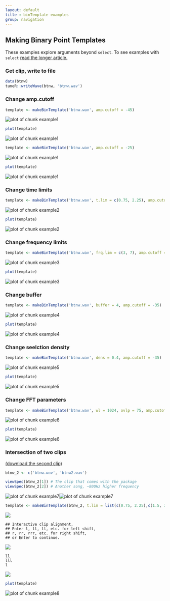 ```yaml
---
layout: default
title : binTemplate examples
group: navigation
---  
```


## Making Binary Point Templates
These examples explore arguments beyond `select`. To see examples with `select` <a href="makingBinTemplates.html" target="_blank">read the longer article.</a>

### Get clip, write to file

```r
data(btnw)
tuneR::writeWave(btnw, 'btnw.wav')
```

### Change amp.cutoff

```r
template <- makeBinTemplate('btnw.wav', amp.cutoff = -45)
```

![plot of chunk example1](figure/example1-1.png)


```r
plot(template)
```

![plot of chunk example1](figure/example1-2.png)

```r
template <- makeBinTemplate('btnw.wav', amp.cutoff = -25)
```

![plot of chunk example1](figure/example1-3.png)


```r
plot(template)
```

![plot of chunk example1](figure/example1-4.png)

### Change time limits

```r
template <- makeBinTemplate('btnw.wav', t.lim = c(0.75, 2.25), amp.cutoff = -35)
```

![plot of chunk example2](figure/example2-1.png)


```r
plot(template)
```

![plot of chunk example2](figure/example2-2.png)

### Change frequency limits

```r
template <- makeBinTemplate('btnw.wav', frq.lim = c(3, 7), amp.cutoff = -35)
```

![plot of chunk example3](figure/example3-1.png)


```r
plot(template)
```

![plot of chunk example3](figure/example3-2.png)

### Change buffer

```r
template <- makeBinTemplate('btnw.wav', buffer = 4, amp.cutoff = -35)
```

![plot of chunk example4](figure/example4-1.png)


```r
plot(template)
```

![plot of chunk example4](figure/example4-2.png)

### Change seelction density

```r
template <- makeBinTemplate('btnw.wav', dens = 0.4, amp.cutoff = -35)
```

![plot of chunk example5](figure/example5-1.png)


```r
plot(template)
```

![plot of chunk example5](figure/example5-2.png)

### Change FFT parameters

```r
template <- makeBinTemplate('btnw.wav', wl = 1024, ovlp = 75, amp.cutoff = -35)
```

![plot of chunk example6](figure/example6-1.png)


```r
plot(template)
```

![plot of chunk example6](figure/example6-2.png)

### Intersection of two clips
<a href="https://github.com/jonkatz2/monitoR/blob/gh-pages/assets/makingTemplates/btnw2.wav?raw=true">(download the second clip)</a>


```r
btnw_2 <- c('btnw.wav', 'btnw2.wav')
```

```r
viewSpec(btnw_2[1]) # The clip that comes with the package
viewSpec(btnw_2[2]) # Another song, ~800Hz higher frequency
```

![plot of chunk example7](figure/example7-1.png)![plot of chunk example7](figure/example7-2.png)

```r
template <- makeBinTemplate(btnw_2, t.lim = list(c(0.75, 2.25),c(1.5, 3.5)), frq.lim = c(3, 8), amp.cutoff = -35)
```
![](img/intersectBTNW.png)
```
## Interactive clip alignment.
## Enter l, ll, ll, etc. for left shift, 
## r, rr, rrr, etc. for right shift, 
## or Enter to continue.
```
![](img/intersectBTNW2.png)
```
ll
lll
l
```
![](img/intersectBTNW3.png)




```r
plot(template)
```

![plot of chunk example8](figure/example8-1.png)
